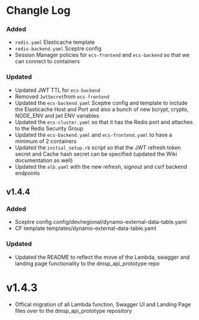 # Changle Log

### Added
- `redis.yaml` Elasticache template
- `redis-backend.yaml` Sceptre config
- Session Manager policies for `ecs-frontend` and `ecs-backend` so that we can connect to containers

### Updated
- Updated JWT TTL for `ecs-backend`
- Removed `JwtSecret`from `ecs-frontend`
- Updated the `ecs-backend.yaml` Sceptre config and template to include the Elasticache Host and Port and also a bunch of new bcrypt, crypto, NODE_ENV and jwt ENV variables
- Updated the `ecs-cluster.yaml` so that it has the Redis port and attaches to the Redis Security Group
- Updated the `ecs-backend.yaml` and `ecs-frontend.yaml` to have a minimum of 2 containers
- Updated the `initial_setup.rb` script so that the JWT refresh token secret and Cache hash secret can be specified (updated the Wiki documentation as well)
- Updated the `alb.yaml` with the new refresh, signout and csrf backend endpoints

## v1.4.4

### Added
- Sceptre config config/dev/regional/dynamo-external-data-table.yaml
- CF template templates/dynamo-external-data-table.yaml

### Updated
- Updated the README to reflect the move of the Lambda, swagger and landing page functionality to the dmsp_api_prototype repo

# v1.4.3

- Offical migration of all Lambda function, Swagger UI and Landing Page files over to the dmsp_api_prototype repository
